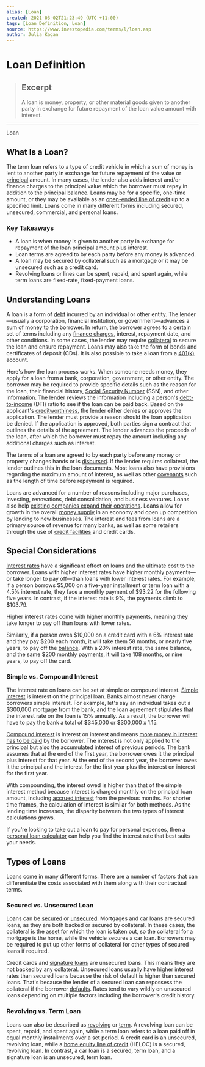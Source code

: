 ```yaml
---
alias: [Loan]
created: 2021-03-02T21:23:49 (UTC +11:00)
tags: [Loan Definition, Loan]
source: https://www.investopedia.com/terms/l/loan.asp
author: Julia Kagan
---
```


# Loan Definition

> ## Excerpt
> A loan is money, property, or other material goods given to another party in exchange for future repayment of the loan value amount with interest.

---

Loan
## What Is a Loan?

The term loan refers to a type of credit vehicle in which a sum of money is lent to another party in exchange for future repayment of the value or [principal](https://www.investopedia.com/terms/p/principal.asp) amount. In many cases, the lender also adds interest and/or finance charges to the principal value which the borrower must repay in addition to the principal balance. Loans may be for a specific, one-time amount, or they may be available as an [open-ended line of credit](https://www.investopedia.com/terms/o/openendcredit.asp) up to a specified limit. Loans come in many different forms including secured, unsecured, commercial, and personal loans.

### Key Takeaways

-   A loan is when money is given to another party in exchange for repayment of the loan principal amount plus interest.
-   Loan terms are agreed to by each party before any money is advanced.
-   A loan may be secured by collateral such as a mortgage or it may be unsecured such as a credit card.
-   Revolving loans or lines can be spent, repaid, and spent again, while term loans are fixed-rate, fixed-payment loans.

## Understanding Loans

A loan is a form of [debt](https://www.investopedia.com/terms/d/debt.asp) incurred by an individual or other entity. The lender—usually a corporation, financial institution, or government—advances a sum of money to the borrower. In return, the borrower agrees to a certain set of terms including any [finance charges](https://www.investopedia.com/terms/f/finance_charge.asp), interest, repayment date, and other conditions. In some cases, the lender may require [collateral](https://www.investopedia.com/terms/c/collateral.asp) to secure the loan and ensure repayment. Loans may also take the form of bonds and certificates of deposit (CDs). It is also possible to take a loan from a [401(k)](https://www.investopedia.com/terms/1/401kplan.asp) account.

Here's how the loan process works. When someone needs money, they apply for a loan from a bank, corporation, government, or other entity. The borrower may be required to provide specific details such as the reason for the loan, their financial history, [Social Security Number](https://www.investopedia.com/terms/s/ssn.asp) (SSN), and other information. The lender reviews the information including a person's [debt-to-income](https://www.investopedia.com/terms/d/dti.asp) (DTI) ratio to see if the loan can be paid back. Based on the applicant's [creditworthiness](https://www.investopedia.com/terms/c/credit-worthiness.asp), the lender either denies or approves the application. The lender must provide a reason should the loan application be denied. If the application is approved, both parties sign a contract that outlines the details of the agreement. The lender advances the proceeds of the loan, after which the borrower must repay the amount including any additional charges such as interest.

The terms of a loan are agreed to by each party before any money or property changes hands or is [disbursed](https://www.investopedia.com/terms/d/disbursement.asp). If the lender requires collateral, the lender outlines this in the loan documents. Most loans also have provisions regarding the maximum amount of interest, as well as other [covenants](https://www.investopedia.com/terms/c/covenant.asp) such as the length of time before repayment is required.

Loans are advanced for a number of reasons including major purchases, investing, renovations, debt consolidation, and business ventures. Loans also help [existing companies expand their operations](https://www.investopedia.com/terms/w/workingcapitalloan.asp). Loans allow for growth in the overall [money supply](https://www.investopedia.com/terms/m/moneysupply.asp) in an economy and open up competition by lending to new businesses. The interest and fees from loans are a primary source of revenue for many banks, as well as some retailers through the use of [credit facilities](https://www.investopedia.com/terms/c/creditfacility.asp) and credit cards.

## Special Considerations

[Interest rates](https://www.investopedia.com/terms/i/interestrate.asp) have a significant effect on loans and the ultimate cost to the borrower. Loans with higher interest rates have higher monthly payments—or take longer to pay off—than loans with lower interest rates. For example, if a person borrows $5,000 on a five-year installment or term loan with a 4.5% interest rate, they face a monthly payment of $93.22 for the following five years. In contrast, if the interest rate is 9%, the payments climb to $103.79.

Higher interest rates come with higher monthly payments, meaning they take longer to pay off than loans with lower rates.

Similarly, if a person owes $10,000 on a credit card with a 6% interest rate and they pay $200 each month, it will take them 58 months, or nearly five years, to pay off the [balance](https://www.investopedia.com/terms/a/accountbalance.asp). With a 20% interest rate, the same balance, and the same $200 monthly payments, it will take 108 months, or nine years, to pay off the card.

### Simple vs. Compound Interest

The interest rate on loans can be set at simple or compound interest. [Simple interest](https://www.investopedia.com/terms/s/simple_interest.asp) is interest on the principal loan. Banks almost never charge borrowers simple interest. For example, let's say an individual takes out a $300,000 mortgage from the bank, and the loan agreement stipulates that the interest rate on the loan is 15% annually. As a result, the borrower will have to pay the bank a total of $345,000 or $300,000 x 1.15.

[Compound interest](https://www.investopedia.com/terms/c/compoundinterest.asp) is interest on interest and means [more money in interest has to be paid](https://www.investopedia.com/ask/answers/040715/how-does-money-supply-affect-interest-rates.asp) by the borrower. The interest is not only applied to the principal but also the accumulated interest of previous periods. The bank assumes that at the end of the first year, the borrower owes it the principal plus interest for that year. At the end of the second year, the borrower owes it the principal and the interest for the first year plus the interest on interest for the first year.

With compounding, the interest owed is higher than that of the simple interest method because interest is charged monthly on the principal loan amount, including [accrued interest](https://www.investopedia.com/terms/a/accruedinterest.asp) from the previous months. For shorter time frames, the calculation of interest is similar for both methods. As the lending time increases, the disparity between the two types of interest calculations grows.

If you're looking to take out a loan to pay for personal expenses, then a [personal loan calculator](https://www.investopedia.com/personal-loan-calculator-5082130) can help you find the interest rate that best suits your needs.

## Types of Loans

Loans come in many different forms. There are a number of factors that can differentiate the costs associated with them along with their contractual terms.

### Secured vs. Unsecured Loan

Loans can be [secured](https://www.investopedia.com/terms/s/secureddebt.asp) or [unsecured](https://www.investopedia.com/terms/u/unsecureddebt.asp). Mortgages and car loans are secured loans, as they are both backed or secured by collateral. In these cases, the collateral is the [asset](https://www.investopedia.com/terms/a/asset.asp) for which the loan is taken out, so the collateral for a mortgage is the home, while the vehicle secures a car loan. Borrowers may be required to put up other forms of collateral for other types of secured loans if required.

Credit cards and [signature loans](https://www.investopedia.com/terms/s/signature_loan.asp) are unsecured loans. This means they are not backed by any collateral. Unsecured loans usually have higher interest rates than secured loans because the risk of default is higher than secured loans. That's because the lender of a secured loan can repossess the collateral if the borrower [defaults](https://www.investopedia.com/terms/d/default2.asp). Rates tend to vary wildly on unsecured loans depending on multiple factors including the borrower's credit history.

### Revolving vs. Term Loan

Loans can also be described as [revolving](https://www.investopedia.com/terms/r/revolvingcredit.asp) or [term](https://www.investopedia.com/terms/t/termloan.asp). A revolving loan can be spent, repaid, and spent again, while a term loan refers to a loan paid off in equal monthly installments over a set period. A credit card is an unsecured, revolving loan, while a [home equity line of credit](https://www.investopedia.com/mortgage/heloc/) (HELOC) is a secured, revolving loan. In contrast, a car loan is a secured, term loan, and a signature loan is an unsecured, term loan.
